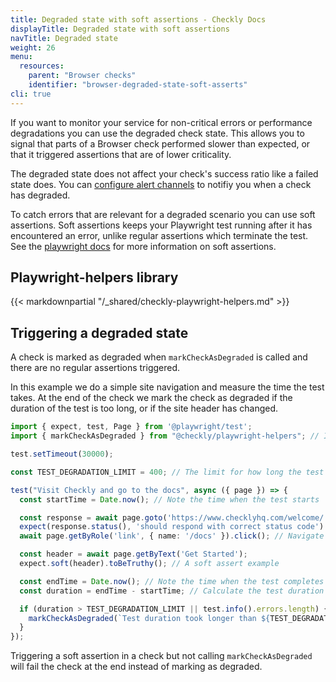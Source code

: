 ```yaml
---
title: Degraded state with soft assertions - Checkly Docs
displayTitle: Degraded state with soft assertions
navTitle: Degraded state
weight: 26
menu:
  resources:
    parent: "Browser checks"
    identifier: "browser-degraded-state-soft-asserts"
cli: true
---
```


If you want to monitor your service for non-critical errors or performance degradations you can use the degraded check state. This allows you to signal that parts of a Browser check performed slower than expected, or that it triggered assertions that are of lower criticality. 

The degraded state does not affect your check's success ratio like a failed state does. You can [configure alert channels](/docs/alerting-and-retries/alert-channels/#managing-alert-channels) to notifiy you when a check has degraded. 

To catch errors that are relevant for a degraded scenario you can use soft assertions. Soft assertions keeps your Playwright test running after it has encountered an error, unlike regular assertions which terminate the test. See the [playwright docs](https://playwright.dev/docs/test-assertions#soft-assertions) for more information on soft assertions.

## Playwright-helpers library

{{< markdownpartial "/_shared/checkly-playwright-helpers.md" >}}

## Triggering a degraded state

A check is marked as degraded when `markCheckAsDegraded` is called and there are no regular assertions triggered.

In this example we do a simple site navigation and measure the time the test takes. At the end of the check we mark the check as degraded if the duration of the test is too long, or if the site header has changed.

```ts
import { expect, test, Page } from '@playwright/test';
import { markCheckAsDegraded } from "@checkly/playwright-helpers"; // Import the necessary method from the Checkly helpers library.

test.setTimeout(30000);

const TEST_DEGRADATION_LIMIT = 400; // The limit for how long the test can run before it is considered degraded.

test("Visit Checkly and go to the docs", async ({ page }) => {
  const startTime = Date.now(); // Note the time when the test starts

  const response = await page.goto('https://www.checklyhq.com/welcome/');
  expect(response.status(), 'should respond with correct status code').toBeLessThan(400) // Ensure that the welcome page loaded successfully
  await page.getByRole('link', { name: '/docs' }).click(); // Navigate to the documentation page

  const header = await page.getByText('Get Started');
  expect.soft(header).toBeTruthy(); // A soft assert example

  const endTime = Date.now(); // Note the time when the test completes
  const duration = endTime - startTime; // Calculate the test duration

  if (duration > TEST_DEGRADATION_LIMIT || test.info().errors.length) { // Trigger the degradation if the duration is longer than our set limit, or if the soft assert is triggered.
    markCheckAsDegraded(`Test duration took longer than ${TEST_DEGRADATION_LIMIT}`);
  }
});
```

Triggering a soft assertion in a check but not calling `markCheckAsDegraded` will fail the check at the end instead of marking as degraded.